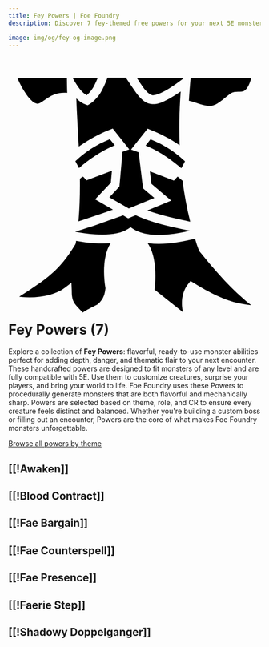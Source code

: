```yaml
---
title: Fey Powers | Foe Foundry
description: Discover 7 fey-themed free powers for your next 5E monster.

image: img/og/fey-og-image.png
---
```


# <span class="inline-icon" aria-hidden="true"><svg xmlns="http://www.w3.org/2000/svg" viewBox="0 0 512 512"><path d="M201.2 18.02c-7.5 18.43-14.9 39.97-36.4 53.59l-3.8 2.4-4.2-1.6c-7.5-2.85-13.7-7.31-18.9-12.42 1.2 32.51 3.3 65.11 5 97.81 24.3-17 44.8-27.6 69-36.7l33.6 42.4c-4.5 1.6-9.4 3.2-13.8 4.9l-6.3 70.6-20.5 21.8 39.5 22.6 51.9-21.4-23-19.4-8.9-73.3c-5-1.9-10.2-3.6-15.4-5.5 11.2-14.1 22.3-28.3 33.6-42.4 23.4 8.9 47.3 20.9 65 33.7-1.3-35.6-.6-71.97 2.2-109.21-7.7 5.32-15.5 10.38-23.1 14.56-13.2 7.15-24.9 12.69-37 10.98-14.2-2.03-23.5-13.27-31.7-24.64-7.2-9.95-13.7-20.75-19.5-28.77zM18.51 19.11c2.09 4.8 4.64 10.38 7.84 16.43 7.85 14.87 19.56 30.33 27.54 33.88 4.72 2.1 6.66 1.61 10.75-.37s9.39-6.25 16.15-10.67c9.22-6.03 22.01-11.36 38.61-9.63-.2-5.53-.3-11.06-.4-16.61l-.2-13.03zm112.29 0 4.9 8.27c6.2 10.39 13.9 20.83 23.3 26.18 10.7-8.47 16.4-20.65 22.1-34.45zm130.3 0c3.9 5.89 7.7 11.84 11.5 17.12 7.4 10.2 14.9 16.69 19.7 17.38 2.8.41 13.9-2.53 25.8-8.97 11.8-6.45 25.1-15.59 36.4-24.54l1.3-.99zm108.8 0c-1.4 15.51-2.7 32.08-3.5 45.64 15.6 3.2 31.9 12.6 46.9 10.08 11.1-2.08 22.1-12.72 35-22.71 8.7-8.17 19.3-4.28 29-6.67 9.2-4.48 12.9-17.72 15.8-26.34zM206 142.7c-28.4 11.4-51.1 26.7-70 44.7l7.4 13.9c20.3-17 43.2-33.7 72.6-46zm82.5.3-10 12.6c29.4 12.3 52.3 29 72.6 46l7.4-13.9c-18.9-18-41.6-33.3-70-44.7zm-78.3 63.7-51.6 19.7c-8.5-9-5.7-9.7-13.4-3.2.3 28.6-.3 57.3-2.9 86.4 11.4-3.7 23.6-7.7 35.6-11.9 12.5-4.3 24-8.3 34.4-12L176.1 265l31.9-33.8zm77 1.4 3.1 25.3 40.2 34-48.5 20c26.2 9.7 57.5 16.5 87.1 22.9-6.8-27.3-12-55-15.6-83.2-3.3-2.8-6.9-6-10-8.5l-7.6 8.1zm-28.7 89-15.3 6.3-10.3-5.9c-12 4.4-29.3 10.5-49.1 17.3-16.7 5.7-33.5 11.2-48.3 15.8 13.5 2.6 27.6 4.6 41.3 5.5 26.6 1.8 51.3-1.3 66.3-11.2l5-3.3 5 3.3c17.5 11.6 45 14.1 73.3 11.2 14.4-1.4 28.8-4.2 42.2-7.4-36.5-7.7-77.2-16-110.1-31.6zm120.4 47.7c-32.6 7.4-65.2 13.4-96.4 8.9 17.1 24.2 17.7 65.9 14.2 94.1h-.7l58.3 46.2c-.9-4.4-1.6-8.9-1.9-13.3-.9-15.1 2.3-30.8 12.3-43.6l5-6.4 6.8 4.2c42.5 26.3 75.8 41.4 116.4 44.9-40.3-32.2-69.6-65.9-104.8-109.1-4.1-8.1-6.7-17.9-9.2-25.9zm-241.4 4.4c-.4 2.8-.4 5.5-2 7.8-33.2 54.5-59.53 70.3-113.53 105.7 34.78 4 70.98-1.9 92.33-18.1l13.7-10.4.7 17.2c-.4 25.1 9.1 27.9 22.1 43.4 13.5-9.1 24.6-13 31.1-17.1 12.1-11.4 13.7-20.4 15.2-32.3-4.8-27.8-5.2-67.9 10.7-91.5-10.4 1-21.3.9-32.2.2-12.7-.9-25.7-2.6-38.1-4.9z"/></svg></span> Fey Powers (7)

Explore a collection of **Fey Powers**: flavorful, ready-to-use monster abilities perfect for adding depth, danger, and thematic flair to your next encounter. These handcrafted powers are designed to fit monsters of any level and are fully compatible with 5E. Use them to customize creatures, surprise your players, and bring your world to life. Foe Foundry uses these Powers to procedurally generate monsters that are both flavorful and mechanically sharp. Powers are selected based on theme, role, and CR to ensure every creature feels distinct and balanced. Whether you're building a custom boss or filling out an encounter, Powers are the core of what makes Foe Foundry monsters unforgettable.  

  
[Browse all powers by theme](all.md)

[[!Awaken]]
---

[[!Blood Contract]]
---

[[!Fae Bargain]]
---

[[!Fae Counterspell]]
---

[[!Fae Presence]]
---

[[!Faerie Step]]
---

[[!Shadowy Doppelganger]]
---
